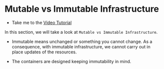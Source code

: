 # Mutable vs Immutable Infrastructure

  - Take me to the [Video Tutorial](https://kodekloud.com/topic/mutable-vs-immutable-infrastructure-2/)

In this section, we will take a look at `Mutable vs Immutable Infrastructure`.

- Immutable means unchanged or something you cannot change. As a consequence, with immutable infrastructure, we cannot carry out in place updates of the resources.

- The containers are designed keeping immutability in mind.

